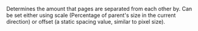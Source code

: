 Determines the amount that pages are separated from each other by. Can be
set either using scale (Percentage of parent's size in the current
direction) or offset (a static spacing value, similar to pixel size).